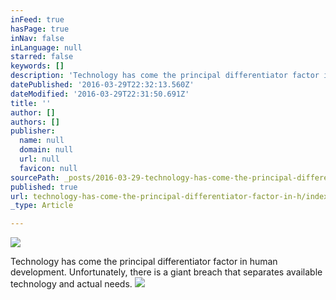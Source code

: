 ```yaml
---
inFeed: true
hasPage: true
inNav: false
inLanguage: null
starred: false
keywords: []
description: 'Technology has come the principal differentiator factor in human development. Unfortunately, there is a giant breach that separates available technology and actual needs.'
datePublished: '2016-03-29T22:32:13.560Z'
dateModified: '2016-03-29T22:31:50.691Z'
title: ''
author: []
authors: []
publisher:
  name: null
  domain: null
  url: null
  favicon: null
sourcePath: _posts/2016-03-29-technology-has-come-the-principal-differentiator-factor-in-h.md
published: true
url: technology-has-come-the-principal-differentiator-factor-in-h/index.html
_type: Article

---
```

![](https://the-grid-user-content.s3-us-west-2.amazonaws.com/5575d7ce-c864-4037-88da-eac4a8d77ed0.jpg)

Technology has come the principal differentiator factor in human development. Unfortunately, there is a giant breach that separates available technology and actual needs.
![](https://the-grid-user-content.s3-us-west-2.amazonaws.com/a54f8086-8337-4263-8448-77360f3b323f.jpg)